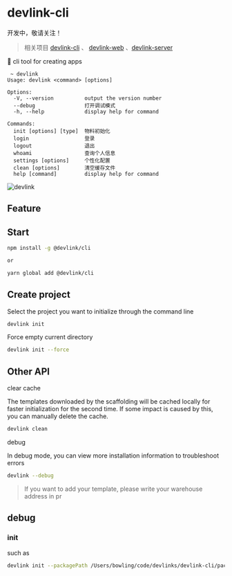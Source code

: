 # devlink-cli

开发中，敬请关注！

> 相关项目 [devlink-cli](https://github.com/developerlinks/devlink-cli) 、 [devlink-web](https://github.com/developerlinks/devlink-web) 、[devlink-server](https://github.com/developerlinks/devlink-server)

🎳 cli tool for creating apps
```shell
 ~ devlink
Usage: devlink <command> [options]

Options:
  -V, --version          output the version number
  --debug                打开调试模式
  -h, --help             display help for command

Commands:
  init [options] [type]  物料初始化
  login                  登录
  logout                 退出
  whoami                 查询个人信息
  settings [options]     个性化配置
  clean [options]        清空缓存文件
  help [command]         display help for command
```

![devlink](https://qiniuyun.devlink.wiki/0e1bf62a2aae0b264a340da3e603f44fc7223a1e0e363b54cb4a2fe4a6655953.png)

## Feature

## Start

```bash
npm install -g @devlink/cli

or

yarn global add @devlink/cli

```

## Create project

Select the project you want to initialize through the command line

```bash
devlink init
```

Force empty current directory

```bash
devlink init --force
```

## Other API

clear cache

The templates downloaded by the scaffolding will be cached locally for faster initialization for the second time. If some impact is caused by this, you can manually delete the cache.

```bash
devlink clean
```

debug

In debug mode, you can view more installation information to troubleshoot errors

```bash
devlink --debug
```

> If you want to add your template, please write your warehouse address in pr

## debug

### init

such as

```bash
devlink init --packagePath /Users/bowling/code/devlinks/devlink-cli/packages/init --debug
```
